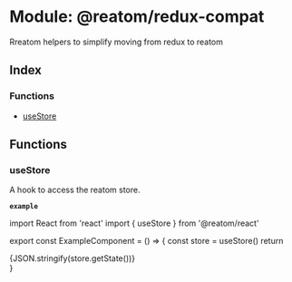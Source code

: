 # Module: @reatom/redux-compat

Rreatom helpers to simplify moving from redux to reatom

## Index

### Functions

- [useStore](_reatom_redux_compat.md#markdown-header-const-usestore)

## Functions

### <a id="markdown-header-const-usestore" name="markdown-header-const-usestore"></a> useStore

A hook to access the reatom store.

**`example`**

import React from 'react'
import { useStore } from '@reatom/react'

export const ExampleComponent = () => {
const store = useStore()
return <div>{JSON.stringify(store.getState())}</div>
}

